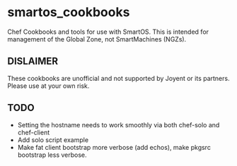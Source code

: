 smartos_cookbooks
=================

Chef Cookbooks and tools for use with SmartOS.  This is intended for management of the Global Zone, not SmartMachines (NGZs).



DISLAIMER
---------

These cookbooks are unofficial and not supported by Joyent or its partners.  Please use at your own risk.


TODO
----

* Setting the hostname needs to work smoothly via both chef-solo and chef-client
* Add solo script example 
* Make fat client bootstrap more verbose (add echos), make pkgsrc bootstrap less verbose.
